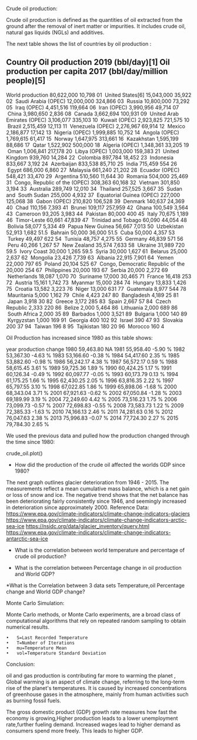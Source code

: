 Crude oil production:

Crude oil production is defined as the quantities of oil extracted from the ground after the removal of inert matter or impurities. It includes crude oil, natural gas liquids (NGLs) and additives. 

The next table shows the list of countries by oil production :

Country
Oil production
2019 (bbl/day)[1]
Oil production per capita
2017 (bbl/day/million people)[5]
-
World production
80,622,000
10,798
01
 United States[6]
15,043,000
35,922
02
 Saudi Arabia (OPEC)
12,000,000
324,866
03
 Russia
10,800,000
73,292
05
 Iraq (OPEC)
4,451,516
119,664
06
 Iran (OPEC)
3,990,956
49,714
07
 China
3,980,650
2,836
08
 Canada
3,662,694
100,931
09
 United Arab Emirates (OPEC)
3,106,077
335,103
10
 Kuwait (OPEC)
2,923,825
721,575
10
 Brazil
2,515,459
12,113
11
 Venezuela (OPEC)
2,276,967
69,914
12
 Mexico
2,186,877
17,142
13
 Nigeria (OPEC)
1,999,885
10,752
14
 Angola (OPEC)
1,769,615
61,417
15
 Norway
1,647,975
313,661
16
 Kazakhstan
1,595,199
88,686
17
 Qatar
1,522,902
500,000
18
 Algeria (OPEC)
1,348,361
33,205
19
 Oman
1,006,841
217,178
20
 Libya (OPEC)
1,003,000
159,383
21
 United Kingdom
939,760
14,284
22
 Colombia
897,784
18,452
23
 Indonesia
833,667
3,192
24
 Azerbaijan
833,538
85,710
25
 India
715,459
554
26
 Egypt
686,000
6,860
27
 Malaysia
661,240
21,202
28
 Ecuador (OPEC)
548,421
33,470
29
 Argentina
510,560
11,644
30
 Romania
504,000
25,469
31
 Congo, Republic of the (OPEC)
308,363
60,168
32
 Vietnam
301,850
3,194
33
 Australia
289,749
12,010
34
 Thailand
257,525
3,667
35
 Sudan and  South Sudan
255,000
4,932
37
 Equatorial Guinea (OPEC)
227,000
125,068
38
 Gabon (OPEC)
210,820
106,528
39
 Denmark
140,637
24,369
40
 Chad
110,156
7,393
41
 Brunei
109,117
257,959
42
 Ghana
100,549
3,564
43
 Cameroon
93,205
3,983
44
 Pakistan
80,000
400
45
 Italy
70,675
1,189
46
 Timor-Leste
60,661
47,839
47
 Trinidad and Tobago
60,090
44,054
48
 Bolivia
58,077
5,334
49
 Papua New Guinea
56,667
7,013
50
 Uzbekistan
52,913
1,682
51.5
 Bahrain
50,000
36,000
51.5
 Cuba
50,000
4,357
53
 Turkey
49,497
622
54
 Tunisia
48,757
4,275
55
 Germany
46,839
571
56
 Peru
40,266
1,267
57
 New Zealand
35,574
7,633
58
 Ukraine
31,989
720
59.5
 Ivory Coast
30,000
1,265
59.5
 Syria
30,000
1,627
61
 Belarus
25,000
2,637
62
 Mongolia
23,426
7,739
63
 Albania
22,915
7,901
64
 Yemen
22,000
797
65
 Poland
20,104
525
67
 Congo, Democratic Republic of the
20,000
254
67
 Philippines
20,000
193
67
 Serbia
20,000
2,272
69
 Netherlands
18,087
1,070
70
 Suriname
17,000
30,465
71
 France
16,418
253
72
 Austria
15,161
1,742
73
 Myanmar
15,000
284
74
 Hungary
13,833
1,426
75
 Croatia
13,582
3,223
76
 Niger
13,000
631
77
 Guatemala
8,977
544
78
 Mauritania
5,000
1,162
79
 Chile
4,423
247
80
 Bangladesh
4,189
25
81
 Japan
3,918
30
82
 Greece
3,172
285
83
 Spain
2,667
57
84
 Czech Republic
2,333
220
86
 Belize
2,000
5,464
86
 Lithuania
2,000
689
86
 South Africa
2,000
35
89
 Barbados
1,000
3,521
89
 Bulgaria
1,000
140
89
 Kyrgyzstan
1,000
169
91
 Georgia
400
102
92
 Israel
390
47
93
 Slovakia
200
37
94
 Taiwan
196
8
95
 Tajikistan
180
20
96
 Morocco
160
4

 Oil Production has increased since 1980 as this table shows:

year
production
change
1980
59,463.80
NA
1981
55,958.40
-5.90 %
1982
53,367.30
-4.63 %
1983
53,166.60
-0.38 %
1984
54,417.60
2.35 %
1985
53,882.60
-0.98 %
1986
56,242.17
4.38 %
1987
56,572.17
0.59 %
1988
58,615.45
3.61 %
1989
59,725.36
1.89 %
1990
60,424.25
1.17 %
1991
60,126.34
-0.49 %
1992
60,097.77
-0.05 %
1993
60,173.79
0.13 %
1994
61,175.25
1.66 %
1995
62,430.25
2.05 %
1996
63,816.35
2.22 %
1997
65,797.55
3.10 %
1998
67,022.85
1.86 %
1999
65,898.06
-1.68 %
2000
68,343.04
3.71 %
2001
67,921.63
-0.62 %
2002
67,050.84
-1.28 %
2003
69,189.99
3.19 %
2004
72,249.60
4.42 %
2005
73,516.23
1.75 %
2006
73,099.73
-0.57 %
2007
72,698.83
-0.55 %
2008
73,583.73
1.22 %
2009
72,385.33
-1.63 %
2010
74,166.13
2.46 %
2011
74,281.63
0.16 %
2012
76,047.63
2.38 %
2013
75,996.83
-0.07 %
2014
77,724.30
2.27 %
2015
79,784.30
2.65 %

We used the previous data and pulled how the production changed through the time since 1980:

crude_oil.plot()



 * How did the production of the crude oil affected the worlds GDP since 1980?




The next  graph outlines glacier deterioration from 1946 - 2015. The measurements reflect a mean cumulative mass balance, which is a net gain or loss of snow and ice. The negative trend shows that the net balance has been deteriorating fairly consistently since 1946, and seemingly increased in deterioration since approximately 2000. Reference Data: https://www.epa.gov/climate-indicators/climate-change-indicators-glaciers https://www.epa.gov/climate-indicators/climate-change-indicators-arctic-sea-ice https://nsidc.org/data/glacier_inventory/query.html https://www.epa.gov/climate-indicators/climate-change-indicators-antarctic-sea-ice



 * What is the correlation between world temperature and percentage of crude oil production?




 * What is the correlation between Percentage change in oil production and World GDP?



*What is the Correlation between 3 data sets Temperature,oil Percentage change and World GDP change?



Monte Carlo Simulation:

Monte Carlo methods, or Monte Carlo experiments, are a broad class of computational algorithms that rely on repeated random sampling to obtain numerical results.

	•	S=Last Recorded Temperature
	•	T=Number of Iterations
	•	mu=Temperature Mean
	•	vol=Temperature Standard Deviation





Conclusion:

oil and gas production is contributing far more to warming the planet , Global warming is an aspect of climate change, referring to the long-term rise of the planet's temperatures. It is caused by increased concentrations of greenhouse gases in the atmosphere, mainly from human activities such as burning fossil fuels.

The gross domestic product (GDP) growth rate measures how fast the economy is growing,Higher production leads to a lower unemployment rate,further fueling demand.
Increased wages lead to higher demand as consumers spend more freely. This leads to higher GDP.



